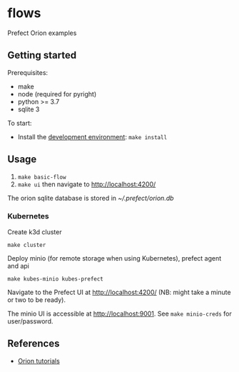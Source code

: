 # flows

Prefect Orion examples

## Getting started

Prerequisites:

- make
- node (required for pyright)
- python >= 3.7
- sqlite 3

To start:

- Install the [development environment](CONTRIBUTING.md#Development-environment): `make install`

## Usage

1. `make basic-flow`
1. `make ui` then navigate to [http://localhost:4200/](http://localhost:4200/)

The orion sqlite database is stored in _~/.prefect/orion.db_

### Kubernetes

Create k3d cluster

```
make cluster
```

Deploy minio (for remote storage when using Kubernetes), prefect agent and api

```
make kubes-minio kubes-prefect
```

Navigate to the Prefect UI at [http://localhost:4200/](http://localhost:4200/) (NB: might take a minute or two to be ready).

The minio UI is accessible at [http://localhost:9001](http://localhost:9001). See `make minio-creds` for user/password.

## References

- [Orion tutorials](https://orion-docs.prefect.io/tutorials/first-steps/)
